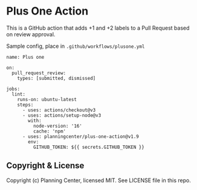 # Plus One Action

This is a GitHub action that adds +1 and +2 labels to a Pull Request based on review
approval.


Sample config, place in `.github/workflows/plusone.yml`
```
name: Plus one

on:
  pull_request_review:
    types: [submitted, dismissed]

jobs:
  lint:
    runs-on: ubuntu-latest
    steps:
      - uses: actions/checkout@v3
      - uses: actions/setup-node@v3
        with:
          node-version: '16'
          cache: 'npm'
      - uses: planningcenter/plus-one-action@v1.9
        env:
          GITHUB_TOKEN: ${{ secrets.GITHUB_TOKEN }}
```

## Copyright & License

Copyright (c) Planning Center, licensed MIT. See LICENSE file in this repo.
